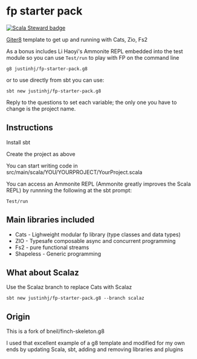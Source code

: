 # fp starter pack 

[![Scala Steward badge](https://img.shields.io/badge/Scala_Steward-helping-blue.svg?style=flat&logo=data:image/png;base64,iVBORw0KGgoAAAANSUhEUgAAAA4AAAAQCAMAAAARSr4IAAAAVFBMVEUAAACHjojlOy5NWlrKzcYRKjGFjIbp293YycuLa3pYY2LSqql4f3pCUFTgSjNodYRmcXUsPD/NTTbjRS+2jomhgnzNc223cGvZS0HaSD0XLjbaSjElhIr+AAAAAXRSTlMAQObYZgAAAHlJREFUCNdNyosOwyAIhWHAQS1Vt7a77/3fcxxdmv0xwmckutAR1nkm4ggbyEcg/wWmlGLDAA3oL50xi6fk5ffZ3E2E3QfZDCcCN2YtbEWZt+Drc6u6rlqv7Uk0LdKqqr5rk2UCRXOk0vmQKGfc94nOJyQjouF9H/wCc9gECEYfONoAAAAASUVORK5CYII=)](https://scala-steward.org)

[Giter8](http://www.foundweekends.org/giter8/) template to get up and running with Cats, Zio, Fs2

As a bonus includes Li Haoyi's Ammonite REPL embedded into the test module so you can use `Test/run` to play with FP on the command line 

```
g8 justinhj/fp-starter-pack.g8
```

or to use directly from sbt you can use:

`sbt new justinhj/fp-starter-pack.g8`

Reply to the questions to set each variable; the only one you have to change is the project name.

## Instructions

Install sbt

Create the project as above

You can start writing code in src/main/scala/YOU/YOURPROJECT/YourProject.scala

You can access an Ammonite REPL (Ammonite greatly improves the Scala REPL) by runnning the following at the sbt prompt: 

`Test/run` 

## Main libraries included 

* Cats - Lighweight modular fp library (type classes and data types)
* ZIO - Typesafe composable async and concurrent programming  
* Fs2 - pure functional streams
* Shapeless - Generic programming

## What about Scalaz

Use the Scalaz branch to replace Cats with Scalaz

`sbt new justinhj/fp-starter-pack.g8 --branch scalaz`

## Origin

This is a fork of bneil/finch-skeleton.g8 

I used that excellent example of a g8 template and modified for my own ends by updating Scala, sbt, adding and removing libraries and plugins
